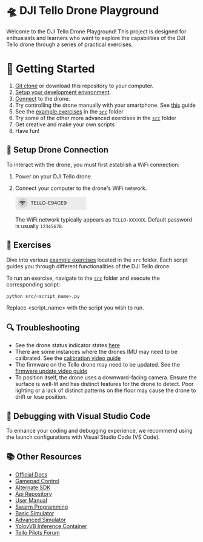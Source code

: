 # 🛸 DJI Tello Drone Playground

Welcome to the DJI Tello Drone Playground! This project is designed for enthusiasts and learners who want to explore the capabilities of the DJI Tello drone through a series of practical exercises.

# 🚀 Getting Started

1. [Git clone](https://git-scm.com/docs/git-clone) or download this repository to your computer.
2. [Setup your development environment](./docs/setting_up_the_environment.md).
3. [Connect](#setup-drone-connection) to the drone.
4. Try controlling the drone manually with your smartphone. See [this](./docs/manual_control_with_smartphone.md) guide
5. See the [example exercises](./src/example_exercises) in the [`src`](./src/) folder
6. Try some of the other more advanced exercises in the [`src`](./src/) folder
7. Get creative and make your own scripts
8. Have fun!

## 📡 Setup Drone Connection

To interact with the drone, you must first establish a WiFi connection:

1. Power on your DJI Tello drone.
2. Connect your computer to the drone's WiFi network.

    ![Connecting to Tello WiFi](./docs/images/trello_wifi.png)

    The WiFi network typically appears as `TELLO-XXXXXX`. Default password is usually `12345678`.

## 📝 Exercises

Dive into various [example exercises](./src/example_exercises) located in the `src` folder. Each script guides you through different functionalities of the DJI Tello drone.

To run an exercise, navigate to the [`src`](./src/)  folder and execute the corresponding script:

```bash
python src/<script_name>.py
```

Replace <script_name> with the script you wish to run.

## 🔍 Troubleshooting

- See the drone status indicator states [here](./docs/drone_status_indicator_states.md)
- There are some instances where the drones IMU may need to be calibrated. See the [calibration video guide]([./docs/calibrating_the_drone.md](https://youtu.be/ne5bofb7J9Y?si=JrDHTRJOB3Kxdrs4))
- The firmware on the Tello drone may need to be updated. See the [firmware update video guide](https://youtu.be/zHYj1hzlH20?si=KWMkrB6HlDayjDrj)
- To position itself, the drone uses a downward-facing camera. Ensure the surface is well-lit and has distinct features for the drone to detect. Poor lighting or a lack of distinct patterns on the floor may cause the drone to drift or lose position.

## 🐞 Debugging with Visual Studio Code

To enhance your coding and debugging experience, we recommend using the launch configurations with Visual Studio Code (VS Code). 

## 📚 Other Resources

- [Official Docs](https://dl-cdn.ryzerobotics.com/downloads/tello/20180910/Tello%20SDK%20Documentation%20EN_1.3.pdf)
- [Gamepad Control](https://github.com/cozmobotics/Tello-Swarm-Gamepad)
- [Alternate SDK](https://github.com/ErnGusMik/python-tello/tree/main)
- [Api Repository](https://github.com/honglan3/dji-sdk-DJITelloPy?tab=readme-ov-file)
- [User Manual](https://dl-cdn.ryzerobotics.com/downloads/Tello/20180212/Tello+User+Manual+v1.0_EN_2.12.pdf)
- [Swarm Programming](https://drive.google.com/file/d/1vV73j8Axua5dT8gTwts66TzexJLJBqKR/view)
- [Basic Simulator](https://github.com/Fireline-Science/tello_sim)
- [Advanced Simulator](https://dev.droneblocks.io/simulator.html)
- [YolovV8 Inference Container](https://github.com/anjrew/yolo-v8-inference-container/tree/main?tab=readme-ov-file)
- [Tello Pilots Forum](https://tellopilots.com/)
